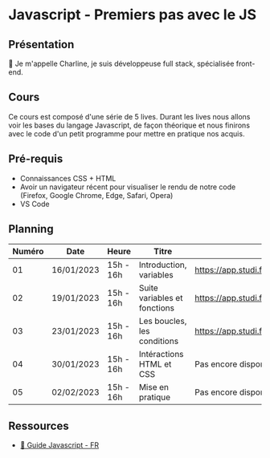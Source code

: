 # Javascript - Premiers pas avec le JS

## Présentation

👋 Je m'appelle Charline, je suis développeuse full stack, spécialisée front-end.

## Cours

Ce cours est composé d'une série de 5 lives.
Durant les lives nous allons voir les bases du langage Javascript, de façon théorique et nous finirons avec le code d'un petit programme pour mettre en pratique nos acquis.

## Pré-requis

- Connaissances CSS + HTML
- Avoir un navigateur récent pour visualiser le rendu de notre code (Firefox, Google Chrome, Edge, Safari, Opera)
- VS Code

## Planning

| Numéro | Date       | Heure         | Titre                        | Replay                |
| ------ | ---------- | ------------- | ---------------------------- | --------------------- |
| 01     | 16/01/2023 | 15h - 16h     | Introduction, variables      | https://app.studi.fr/#/dashboard/events/47031/replay |
| 02     | 19/01/2023 | 15h - 16h     | Suite variables et fonctions | https://app.studi.fr/v3/events/47032/replay |
| 03     | 23/01/2023 | 15h - 16h     | Les boucles, les conditions  | https://app.studi.fr/v3/events/47033/replay |
| 04     | 30/01/2023 | 15h - 16h     | Intéractions HTML et CSS     | Pas encore disponible |
| 05     | 02/02/2023 | 15h - 16h     | Mise en pratique             | Pas encore disponible |


## Ressources

- [📖 Guide Javascript - FR](https://developer.mozilla.org/fr/docs/Web/JavaScript/Guide)